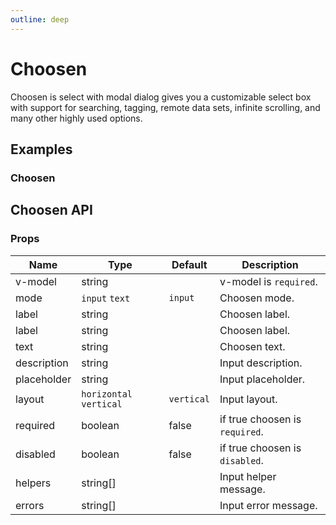 ```yaml
---
outline: deep
---
```


<script setup lang="ts">
import ChoosenExample from './demo/choosen/choosen-example.vue'
</script>

# Choosen

Choosen is select with modal dialog gives you a customizable select box with support for searching, tagging, remote data sets, infinite scrolling, and many other highly used options.

## Examples

### Choosen

<!--@include: ./demo/choosen/choosen-example.md-->

## Choosen API

### Props

| Name        | Type                    | Default    | Description                    |
| ----------- | ----------------------- | ---------- | ------------------------------ |
| v-model     | string                  |            | v-model is `required`.         |
| mode        | `input` `text`          | `input`    | Choosen mode.                  |
| label       | string                  |            | Choosen label.                 |
| label       | string                  |            | Choosen label.                 |
| text        | string                  |            | Choosen text.                  |
| description | string                  |            | Input description.             |
| placeholder | string                  |            | Input placeholder.             |
| layout      | `horizontal` `vertical` | `vertical` | Input layout.                  |
| required    | boolean                 | false      | if true choosen is `required`. |
| disabled    | boolean                 | false      | if true choosen is `disabled`. |
| helpers     | string[]                |            | Input helper message.          |
| errors      | string[]                |            | Input error message.           |
